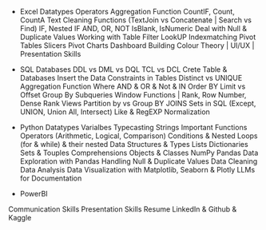 - Excel
Datatypes
Operators
Aggregation Function
CountIF, Count, CountA
Text Cleaning Functions (TextJoin vs Concatenate | Search vs Find)
IF, Nested IF
AND, OR, NOT
IsBlank, IsNumeric
Deal with Null & Duplicate Values
Working with Table
Filter
LookUP
Indexmatching
Pivot Tables
Slicers
Pivot Charts
Dashboard Building
Colour Theory | UI/UX | Presentation Skills

- SQL
Databases
DDL vs DML vs DQL
TCL vs DCL
Crete Table & Databases
Insert the Data
Constraints in Tables
Distinct vs UNIQUE
Aggregation Function
Where
AND & OR & Not & IN
Order BY
Limit vs Offset
Group By
Subqueries
Window Functions | Rank, Row Number, Dense Rank
Views
Partition by vs Group BY
JOINS
Sets in SQL (Except, UNION, Union All, Intersect)
Like & RegEXP
Normalization

- Python
Datatypes
Varialbes
Typecasting
Strings
Important Functions
Operators (Arithmetic, Logical, Comparison)
Conditions & Nested
Loops (for & while) & their nested
Data Structures & Types
Lists
Dictionaries
Sets & Touples
Comprehensions
Objects & Classes
NumPy
Pandas
Data Exploration with Pandas
Handling Null & Duplicate Values
Data Cleaning
Data Analysis
Data Visualization with Matplotlib, Seaborn & Plotly
LLMs for Documentation


- PowerBI

  

Communication Skills
Presentation Skills
Resume
LinkedIn & Github & Kaggle
